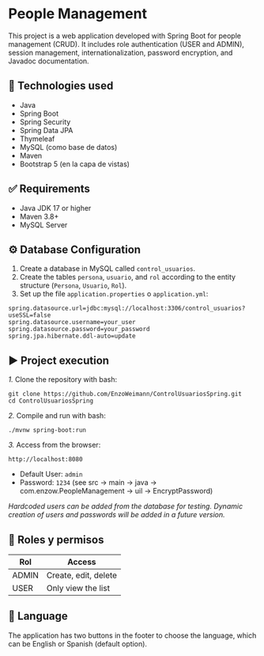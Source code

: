 # People Management 

This project is a web application developed with Spring Boot for people management (CRUD). It includes role authentication (USER and ADMIN), session management, internationalization, password encryption, and Javadoc documentation.

## 🧰 Technologies used

- Java
- Spring Boot
- Spring Security
- Spring Data JPA
- Thymeleaf
- MySQL (como base de datos)
- Maven
- Bootstrap 5 (en la capa de vistas)

## ✅ Requirements

- Java JDK 17 or higher
- Maven 3.8+
- MySQL Server

## ⚙️ Database Configuration

1. Create a database in MySQL called `control_usuarios`.
2. Create the tables `persona`, `usuario`, and `rol` according to the entity structure (`Persona`, `Usuario`, `Rol`).
3. Set up the file `application.properties` o `application.yml`:

```properties
spring.datasource.url=jdbc:mysql://localhost:3306/control_usuarios?useSSL=false
spring.datasource.username=your_user
spring.datasource.password=your_password
spring.jpa.hibernate.ddl-auto=update
```

## ▶️ Project execution
*1.* Clone the repository with bash:
```properties
git clone https://github.com/EnzoWeimann/ControlUsuariosSpring.git
cd ControlUsuariosSpring
```

*2.* Compile and run with bash:
```properties
./mvnw spring-boot:run
```

*3.* Access from the browser:
```properties
http://localhost:8080
```
 - Default User: ``admin``
 - Password: ``1234`` (see src -> main -> java -> com.enzow.PeopleManagement -> uil -> EncryptPassword)

*Hardcoded users can be added from the database for testing.*
*Dynamic creation of users and passwords will be added in a future version.*

## 🔐 Roles y permisos
| Rol   | Access               |
| ----- |----------------------|
| ADMIN | Create, edit, delete |
| USER  | Only view the list   |

## 📝 Language
The application has two buttons in the footer to choose the language, which can be English or Spanish (default option).
